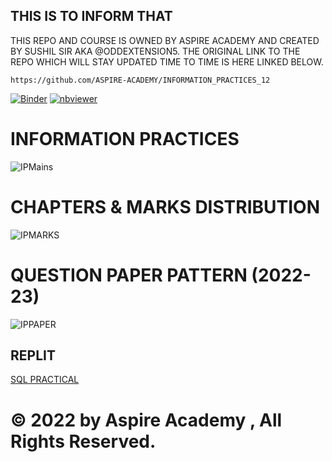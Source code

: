 ## THIS IS TO INFORM THAT 
THIS REPO AND COURSE IS OWNED BY ASPIRE ACADEMY AND CREATED BY SUSHIL SIR AKA @ODDEXTENSION5.
THE ORIGINAL LINK TO THE REPO WHICH WILL STAY UPDATED TIME TO TIME IS HERE LINKED BELOW.

```https://github.com/ASPIRE-ACADEMY/INFORMATION_PRACTICES_12```

[![Binder](https://mybinder.org/badge_logo.svg)](https://mybinder.org/v2/gh/ASPIRE-ACADEMY/INFORMATION_PRACTICES_12/HEAD)
[![nbviewer](https://nbviewer.org/badge_logo.svg)](https://nbviewer.org/github/ASPIRE-ACADEMY/INFORMATION_PRACTICES_12/tree/main/)

# INFORMATION PRACTICES 

![IPMains](https://github.com/Shiv-Learning-Cente/Information-Practices-XII/blob/main/assets/IPMain.jpg)

# CHAPTERS & MARKS DISTRIBUTION

![IPMARKS](https://github.com/Shiv-Learning-Cente/Information-Practices-XII/blob/main/assets/CHAP.png)

# QUESTION PAPER PATTERN (2022-23)

![IPPAPER](https://github.com/Shiv-Learning-Cente/Information-Practices-XII/blob/main/assets/PAPER.jpeg)

## REPLIT

[SQL PRACTICAL](https://replit.com/join/zzmuppjavo-sushil007)

# © 2022 by <b> Aspire Academy </b>, All Rights Reserved.
